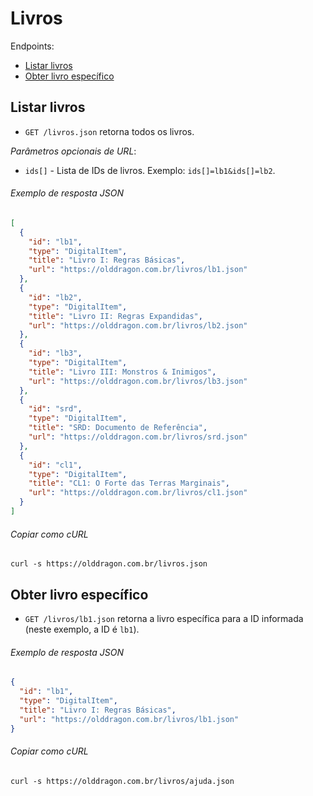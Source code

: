 Livros
======

Endpoints:

- [Listar livros](#listar-livros)
- [Obter livro específico](#obter-livro-específico)

Listar livros
-------------

- `GET /livros.json` retorna todos os livros.

_Parâmetros opcionais de URL_:

* `ids[]` - Lista de IDs de livros. Exemplo: `ids[]=lb1&ids[]=lb2`.

###### Exemplo de resposta JSON
<!-- START digital_items_index.json -->
```json
[
  {
    "id": "lb1",
    "type": "DigitalItem",
    "title": "Livro I: Regras Básicas",
    "url": "https://olddragon.com.br/livros/lb1.json"
  },
  {
    "id": "lb2",
    "type": "DigitalItem",
    "title": "Livro II: Regras Expandidas",
    "url": "https://olddragon.com.br/livros/lb2.json"
  },
  {
    "id": "lb3",
    "type": "DigitalItem",
    "title": "Livro III: Monstros & Inimigos",
    "url": "https://olddragon.com.br/livros/lb3.json"
  },
  {
    "id": "srd",
    "type": "DigitalItem",
    "title": "SRD: Documento de Referência",
    "url": "https://olddragon.com.br/livros/srd.json"
  },
  {
    "id": "cl1",
    "type": "DigitalItem",
    "title": "CL1: O Forte das Terras Marginais",
    "url": "https://olddragon.com.br/livros/cl1.json"
  }
]
```
<!-- END digital_items_index.json -->
###### Copiar como cURL

``` shell
curl -s https://olddragon.com.br/livros.json
```

Obter livro específico
----------------------

- `GET /livros/lb1.json` retorna a livro específica para a ID informada (neste exemplo, a ID é `lb1`).

###### Exemplo de resposta JSON
<!-- START digital_items_show.json -->
```json
{
  "id": "lb1",
  "type": "DigitalItem",
  "title": "Livro I: Regras Básicas",
  "url": "https://olddragon.com.br/livros/lb1.json"
}
```
<!-- END digital_items_show.json -->

###### Copiar como cURL

``` shell
curl -s https://olddragon.com.br/livros/ajuda.json
```
